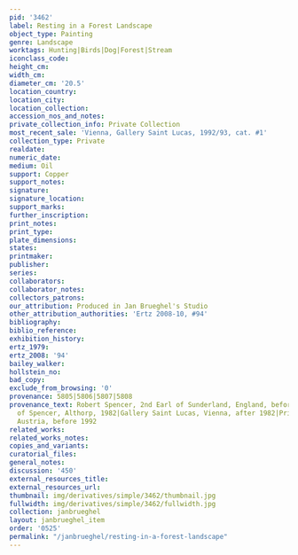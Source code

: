 ```yaml
---
pid: '3462'
label: Resting in a Forest Landscape
object_type: Painting
genre: Landscape
worktags: Hunting|Birds|Dog|Forest|Stream
iconclass_code:
height_cm:
width_cm:
diameter_cm: '20.5'
location_country:
location_city:
location_collection:
accession_nos_and_notes:
private_collection_info: Private Collection
most_recent_sale: 'Vienna, Gallery Saint Lucas, 1992/93, cat. #1'
collection_type: Private
realdate:
numeric_date:
medium: Oil
support: Copper
support_notes:
signature:
signature_location:
support_marks:
further_inscription:
print_notes:
print_type:
plate_dimensions:
states:
printmaker:
publisher:
series:
collaborators:
collaborator_notes:
collectors_patrons:
our_attribution: Produced in Jan Brueghel's Studio
other_attribution_authorities: 'Ertz 2008-10, #94'
bibliography:
biblio_reference:
exhibition_history:
ertz_1979:
ertz_2008: '94'
bailey_walker:
hollstein_no:
bad_copy:
exclude_from_browsing: '0'
provenance: 5805|5806|5807|5808
provenance_text: Robert Spencer, 2nd Earl of Sunderland, England, before 1982|Earl
  of Spencer, Althorp, 1982|Gallery Saint Lucas, Vienna, after 1982|Private Collection,
  Austria, before 1992
related_works:
related_works_notes:
copies_and_variants:
curatorial_files:
general_notes:
discussion: '450'
external_resources_title:
external_resources_url:
thumbnail: img/derivatives/simple/3462/thumbnail.jpg
fullwidth: img/derivatives/simple/3462/fullwidth.jpg
collection: janbrueghel
layout: janbrueghel_item
order: '0525'
permalink: "/janbrueghel/resting-in-a-forest-landscape"
---
```

